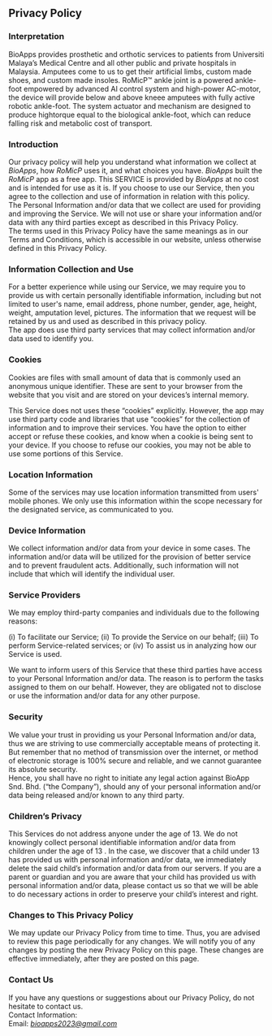 Privacy Policy  
----------------
### Interpretation 
BioApps provides prosthetic and orthotic services to patients from Universiti Malaya’s Medical Centre and all other public and private hospitals in Malaysia. Amputees come to us to get their artificial limbs, custom made shoes, and custom made insoles. RoMicP™ ankle joint is a powered ankle-foot empowered by advanced AI control system and high-power AC-motor, the device will provide below and above kneee amputees with fully active robotic ankle-foot. The system actuator and mechanism are designed to produce hightorque equal to the biological ankle-foot, which can reduce falling risk and metabolic cost of
transport.

### Introduction  
Our privacy policy will help you understand what information we collect at *BioApps*, how *RoMicP* uses it, and what choices you have.
*BioApps* built the *RoMicP* app as a free app. This SERVICE is provided by *BioApps* at no cost and is intended for use as it is.
If you choose to use our Service, then you agree to the collection and use of information in  relation with this policy. The Personal Information and/or data that we collect are used for providing and improving the Service. We will not use or share your information and/or data with any third parties except as described in this Privacy Policy.  
The terms used in this Privacy Policy have the same meanings as in our Terms and Conditions, which is accessible in our website, unless otherwise  defined in this Privacy Policy.

### Information Collection and Use  
For a better experience while using our Service, we may require you to provide us with certain personally identifiable information, including but not limited to user's name, email address, phone number, gender, age, height, weight, amputation level, pictures. The information that we request will be retained by us and used as described in this privacy policy.  
The app does use third party services that may collect information and/or data used to identify you. 

### Cookies  
Cookies are files with small amount of data that is commonly used an anonymous unique identifier. These are sent to your browser from the website that you visit and are stored on your devices’s internal memory.  

This Service does not uses these “cookies” explicitly. However, the app may use third party code and libraries that use “cookies” for the collection of information and to improve their services. You have the option  to either accept or refuse these cookies, and know when a cookie is being sent to your device. If you choose to refuse our cookies, you may not be able to use some portions of this Service.  

### Location Information  
Some of the services may use location information transmitted from users' mobile phones. We only use this information within the scope necessary for the designated service, as communicated to you.  

### Device Information  
We collect information and/or data from your device in some cases. The information and/or data will be utilized for the provision of better service and to prevent fraudulent acts. Additionally, such information will not include that which will identify the individual user.  

### Service Providers  
We may employ third-party companies and individuals due to the following reasons:  

(i)	  To facilitate our Service;
(ii)	To provide the Service on our  behalf; 
(iii)	To perform Service-related services; or
(iv)	To assist us in analyzing how our Service is used.


We want to inform users of this Service that these third parties have access to your Personal Information and/or data. The reason is to perform the tasks assigned to them on our behalf. However, they are obligated not to disclose or use the information and/or data for any other purpose.  

### Security  
We value your trust in providing us your Personal Information and/or data, thus we are striving to use commercially acceptable means of protecting it. But remember that no method of transmission over  the internet, or method of electronic storage is 100% secure and reliable, and we cannot guarantee its absolute security.  
Hence, you shall have no right to initiate any legal action against BioApp Snd. Bhd. (“the Company”), should any of your personal information and/or data being released and/or known to any third party.

### Children’s Privacy  
This Services do not address anyone under the age of 13. We do not knowingly collect personal 
identifiable information and/or data from children under the age of 13 . In the case, we discover that a child under 13 has provided us with personal information and/or data, we immediately delete the said child’s information and/or data from our servers. If you are a parent or guardian and you are aware that your child has provided us with personal information and/or data, please contact us so that we will be able to do necessary actions in order to preserve your child’s interest and right.


### Changes to This Privacy Policy  
We may update our Privacy Policy from time to time. Thus, you are advised to review this page periodically for any changes. We will notify you of any changes by posting the new Privacy Policy on this page. These changes are effective immediately, after they are posted on this page.  

### Contact Us  
If you have any questions or suggestions about our Privacy Policy, do not hesitate to contact us.  
Contact Information:  
Email: *bioapps2023@gmail.com*  
